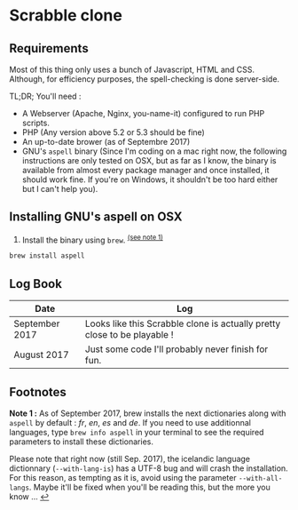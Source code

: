 # Scrabble clone


## Requirements

Most of this thing only uses a bunch of Javascript, HTML and CSS. Although, for efficiency purposes, the spell-checking is done server-side.

TL;DR; You'll need :
* A Webserver (Apache, Nginx, you-name-it) configured to run PHP scripts.
* PHP (Any version above 5.2 or 5.3 should be fine)
* An up-to-date brower (as of Septembre 2017)
* GNU's `aspell` binary (Since I'm coding on a mac right now, the following instructions are only tested on OSX, but as far as I know, the binary is available from almost every package manager and once installed, it should work fine. If you're on Windows, it shouldn't be too hard either but I can't help you).



## Installing GNU's aspell on OSX

1) Install the binary using `brew`. <sup><a id="osx_aspell_install_ref" href="#osx_aspell_install_note">(see note 1)</a></sup>
```bash
brew install aspell
```




## Log Book 

Date 			| Log
----------------|------------------------
September 2017 	| Looks like this Scrabble clone is actually pretty close to be playable !
August 2017		| Just some code I'll probably never finish for fun.




## Footnotes

**<a id="osx_aspell_install_note">Note 1</a> :** As of September 2017, brew installs the next dictionaries along with `aspell` by default : *fr*, *en*, *es* and *de*. If you need to use additionnal languages, type `brew info aspell` in your terminal to see the required parameters to install these dictionaries. 

Please note that right now (still Sep. 2017), the icelandic language dictionnary (`--with-lang-is`) has a UTF-8 bug and will crash the installation. For this reason, as tempting as it is, avoid using the parameter `--with-all-langs`. Maybe it'll be fixed when you'll be reading this, but the more you know ... <a href="#osx_aspell_install_ref">↩</a>